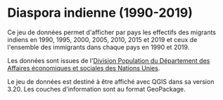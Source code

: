 # Diaspora indienne (1990-2019)

Ce jeu de données permet d'afficher par pays les effectifs des migrants indiens en 1990, 1995, 2000, 2005, 2010, 2015 et 2019 et ceux de l'ensemble des immigrants dans chaque pays en 1990 et 2019.

Les données sont issues de l'<a href="https://www.un.org/en/development/desa/population/migration/data/estimates2/estimates19.asp">Division Population du Département des Affaires économiques et sociales des Nations Unies</a>.


Le jeu de données est destiné à être affiché avec QGIS dans sa version 3.20.
Les couches d'information sont au format GeoPackage.
